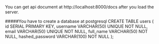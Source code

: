 You can get api document at http://localhost:8000/docs after you load the server.


#####You have to create a database at postgresql
CREATE TABLE users (
    id SERIAL PRIMARY KEY,
    username VARCHAR(50) UNIQUE NOT NULL,
    email VARCHAR(50) UNIQUE NOT NULL,
    full_name VARCHAR(50) NOT NULL,
    hashed_password VARCHAR(100) NOT NULL
);
